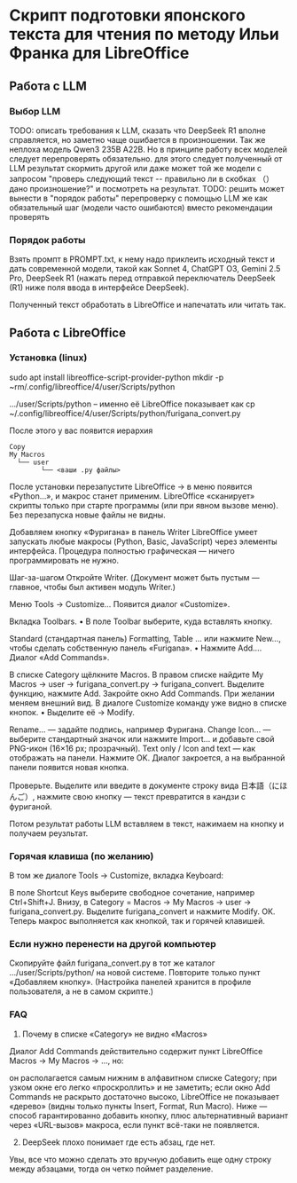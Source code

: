 # Скрипт подготовки японского текста для чтения по методу Ильи Франка для LibreOffice

## Работа с LLM

### Выбор LLM

TODO: описать требования к LLM, сказать что DeepSeek R1 вполне справляется, но
заметно чаще ошибается в произношении. Так же неплоха модель Qwen3 235B A22B.
Но в принципе работу всех моделей следует перепроверять обязательно.
для этого следует полученный от LLM результат скормить другой или даже может
той же модели с запросом "проверь следующий текст -- правильно ли в скобках （）
дано произношение?" и посмотреть на результат.
TODO: решить может вынести в "порядок работы" перепроверку с помощью LLM же
как обязательный шаг (модели часто ошибаются) вместо рекомендации проверять

### Порядок работы

Взять промпт в PROMPT.txt, к нему надо приклеить исходный текст и дать современной
модели, такой как Sonnet 4, ChatGPT O3, Gemini 2.5 Pro, DeepSeek R1 (нажать 
перед отправкой переключатель DeepSeek (R1) ниже поля ввода в интерфейсе DeepSeek).

Полученный текст обработать в LibreOffice и напечатать или читать так.

## Работа с LibreOffice

### Установка (linux)

sudo apt install libreoffice-script-provider-python
mkdir -p ~rm/.config/libreoffice/4/user/Scripts/python

…/user/Scripts/python – именно её LibreOffice показывает как
cp ~/.config/libreoffice/4/user/Scripts/python/furigana_convert.py

После этого у вас появится иерархия

~~~
Copy
My Macros
  └── user
        └── <ваши .py файлы>
~~~

После установки перезапустите LibreOffice → в меню появится «Python…», и макрос станет применим.
LibreOffice «сканирует» скрипты только при старте программы (или при явном вызове меню). Без перезапуска новые файлы не видны.

Добавляем кнопку «Фуригана» в панель Writer
LibreOffice умеет запускать любые макросы (Python, Basic, JavaScript) через элементы интерфейса.
Процедура полностью графическая — ничего программировать не нужно.

Шаг-за-шагом
Откройте Writer.
(Документ может быть пустым — главное, чтобы был активен модуль Writer.)

Меню Tools → Customize…
Появится диалог «Customize».

Вкладка Toolbars.
• В поле Toolbar выберите, куда вставлять кнопку.

Standard (стандартная панель)
Formatting, Table …
или нажмите New…, чтобы сделать собственную панель «Furigana».
• Нажмите Add….
Диалог «Add Commands».

В списке Category щёлкните Macros.
В правом списке найдите
My Macros → user → furigana_convert.py → furigana_convert.
Выделите функцию, нажмите Add.
Закройте окно Add Commands.
При желании меняем внешний вид.
В диалоге Customize команду уже видно в списке кнопок.
• Выделите её → Modify.

Rename… — задайте подпись, например Фуригана.
Change Icon… — выберите стандартный значок или нажмите Import… и добавьте свой PNG-икон (16×16 px; прозрачный).
Text only / Icon and text — как отображать на панели.
Нажмите OK.
Диалог закроется, а на выбранной панели появится новая кнопка.

Проверьте.
Выделите или введите в документе строку вида 日本語（にほんご）, нажмите свою кнопку — текст превратится в кандзи с фуриганой.

Потом результат работы LLM вставляем в текст, нажимаем на кнопку и получаем реузльтат.


### Горячая клавиша (по желанию)
В том же диалоге Tools → Customize, вкладка Keyboard:

В поле Shortcut Keys выберите свободное сочетание, например Ctrl+Shift+J.
Внизу, в Category = Macros → My Macros → user → furigana_convert.py.
Выделите furigana_convert и нажмите Modify.
ОК.
Теперь макрос выполняется как кнопкой, так и горячей клавишей.

### Если нужно перенести на другой компьютер

Скопируйте файл furigana_convert.py в тот же каталог
…/user/Scripts/python/ на новой системе.
Повторите только пункт «Добавляем кнопку».
(Настройка панелей хранится в профиле пользователя, а не в самом скрипте.)

### FAQ

1.  Почему в списке «Category» не видно «Macros»

Диалог Add Commands действительно содержит пункт
LibreOffice Macros → My Macros → …, но:

он располагается самым нижним в алфавитном списке Category;
при узком окне его легко «проскроллить» и не заметить;
если окно Add Commands не раскрыто достаточно высоко, LibreOffice не
показывает «дерево» (видны только пункты Insert, Format, Run Macro).
Ниже — способ гарантированно добавить кнопку, плюс альтернативный вариант через «URL-вызов» макроса, если пункт всё-таки не появляется.

2. DeepSeek плохо понимает где есть абзац, где нет.

Увы, все что можно сделать это вручную добавить еще одну строку между абзацами, тогда он четко поймет разделение.
